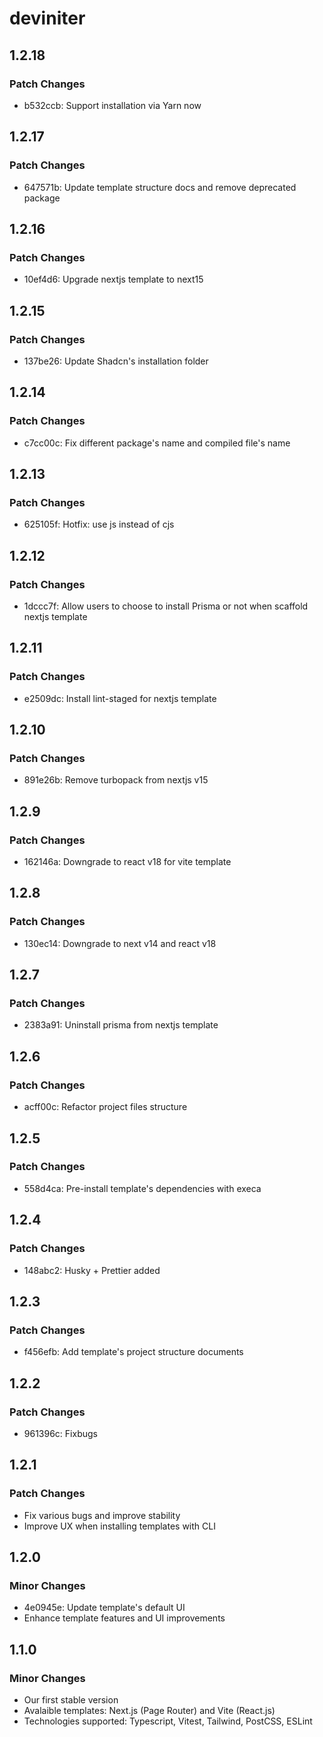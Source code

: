 # deviniter

## 1.2.18

### Patch Changes

- b532ccb: Support installation via Yarn now

## 1.2.17

### Patch Changes

- 647571b: Update template structure docs and remove deprecated package

## 1.2.16

### Patch Changes

- 10ef4d6: Upgrade nextjs template to next15

## 1.2.15

### Patch Changes

- 137be26: Update Shadcn's installation folder

## 1.2.14

### Patch Changes

- c7cc00c: Fix different package's name and compiled file's name

## 1.2.13

### Patch Changes

- 625105f: Hotfix: use js instead of cjs

## 1.2.12

### Patch Changes

- 1dccc7f: Allow users to choose to install Prisma or not when scaffold nextjs template

## 1.2.11

### Patch Changes

- e2509dc: Install lint-staged for nextjs template

## 1.2.10

### Patch Changes

- 891e26b: Remove turbopack from nextjs v15

## 1.2.9

### Patch Changes

- 162146a: Downgrade to react v18 for vite template

## 1.2.8

### Patch Changes

- 130ec14: Downgrade to next v14 and react v18

## 1.2.7

### Patch Changes

- 2383a91: Uninstall prisma from nextjs template

## 1.2.6

### Patch Changes

- acff00c: Refactor project files structure

## 1.2.5

### Patch Changes

- 558d4ca: Pre-install template's dependencies with execa

## 1.2.4

### Patch Changes

- 148abc2: Husky + Prettier added

## 1.2.3

### Patch Changes

- f456efb: Add template's project structure documents

## 1.2.2

### Patch Changes

- 961396c: Fixbugs

## 1.2.1

### Patch Changes

- Fix various bugs and improve stability
- Improve UX when installing templates with CLI

## 1.2.0

### Minor Changes

- 4e0945e: Update template's default UI
- Enhance template features and UI improvements

## 1.1.0

### Minor Changes

- Our first stable version
- Avalaible templates: Next.js (Page Router) and Vite (React.js)
- Technologies supported: Typescript, Vitest, Tailwind, PostCSS, ESLint
